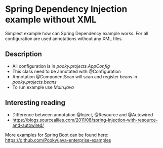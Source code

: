 Spring Dependency Injection example without XML
======================================

Simplest example how can Spring Dependency example works. 
For all configuration are used annotations without any XML files.

Description
-------------------
* All configuration is in *pooky.projects.AppConfig*
* This class need to be annotated with @Configuration 
* Annotation @ComponentScan will scan and register beans in *pooky.projects.beans*
* To run example use *Main.java*

Interesting reading
----------------------
* Difference between annotation @Inject, @Resource and @Autowired
* https://blogs.sourceallies.com/2011/08/spring-injection-with-resource-and-autowired/ 

More examples for Spring Boot can be found here: https://github.com/Pooky/java-enterprise-examples

 
  
